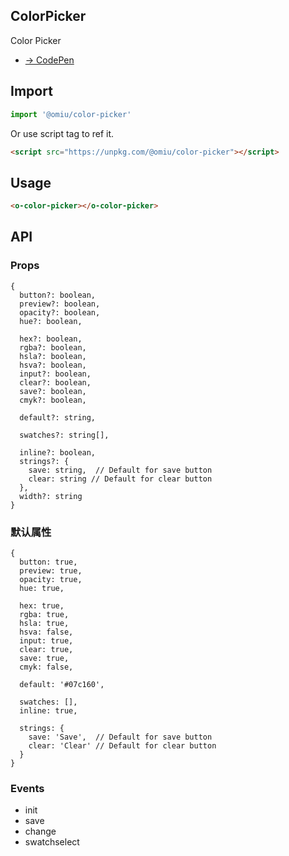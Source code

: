## ColorPicker

Color Picker

* [→ CodePen](https://codepen.io/omijs/pen/gOaWmZE)

## Import

```js
import '@omiu/color-picker'
```

Or use script tag to ref it.


```html
<script src="https://unpkg.com/@omiu/color-picker"></script>
```

## Usage

```html
<o-color-picker></o-color-picker>
```

## API

### Props

```tsx
{
  button?: boolean,
  preview?: boolean,
  opacity?: boolean,
  hue?: boolean,

  hex?: boolean,
  rgba?: boolean,
  hsla?: boolean,
  hsva?: boolean,
  input?: boolean,
  clear?: boolean,
  save?: boolean,
  cmyk?: boolean,

  default?: string,

  swatches?: string[],

  inline?: boolean,
  strings?: {
    save: string,  // Default for save button
    clear: string // Default for clear button
  }, 
  width?: string
}
```

### 默认属性

```tsx
{
  button: true,
  preview: true,
  opacity: true,
  hue: true,

  hex: true,
  rgba: true,
  hsla: true,
  hsva: false,
  input: true,
  clear: true,
  save: true,
  cmyk: false,

  default: '#07c160',

  swatches: [],
  inline: true,

  strings: {
    save: 'Save',  // Default for save button
    clear: 'Clear' // Default for clear button
  }
}
```
### Events

* init
* save
* change
* swatchselect
